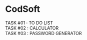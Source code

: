 # CodSoft
TASK #01 : TO DO LIST <br />
TASK #02 : CALCULATOR <br />
TASK #03 : PASSWORD GENERATOR <br />
